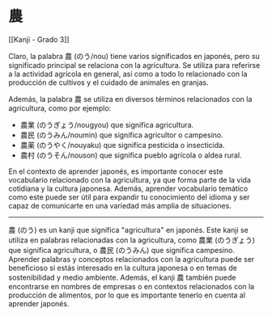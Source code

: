 # 農

[[Kanji - Grado 3]]

Claro, la palabra 農 (のう/nou) tiene varios significados en japonés, pero su significado principal se relaciona con la agricultura. Se utiliza para referirse a la actividad agrícola en general, así como a todo lo relacionado con la producción de cultivos y el cuidado de animales en granjas.

Además, la palabra 農 se utiliza en diversos términos relacionados con la agricultura, como por ejemplo:

- 農業 (のうぎょう/nougyou) que significa agricultura.
- 農民 (のうみん/noumin) que significa agricultor o campesino.
- 農薬 (のうやく/nouyaku) que significa pesticida o insecticida.
- 農村 (のうそん/nouson) que significa pueblo agrícola o aldea rural.

En el contexto de aprender japonés, es importante conocer este vocabulario relacionado con la agricultura, ya que forma parte de la vida cotidiana y la cultura japonesa. Además, aprender vocabulario temático como este puede ser útil para expandir tu conocimiento del idioma y ser capaz de comunicarte en una variedad más amplia de situaciones.


---

農 (のう) es un kanji que significa "agricultura" en japonés. Este kanji se utiliza en palabras relacionadas con la agricultura, como 農業 (のうぎょう) que significa agricultura, o 農民 (のうみん) que significa campesino. Aprender palabras y conceptos relacionados con la agricultura puede ser beneficioso si estás interesado en la cultura japonesa o en temas de sostenibilidad y medio ambiente. Además, el kanji 農 también puede encontrarse en nombres de empresas o en contextos relacionados con la producción de alimentos, por lo que es importante tenerlo en cuenta al aprender japonés.
